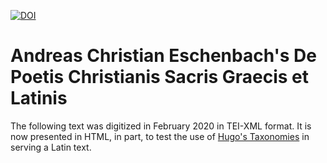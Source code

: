 [![DOI](https://zenodo.org/badge/464987689.svg)](https://zenodo.org/badge/latestdoi/464987689)

# Andreas Christian Eschenbach's De Poetis Christianis Sacris Graecis et Latinis

The following text was digitized in February 2020 in TEI-XML format. It is now presented in HTML, in part, to test the use of [Hugo's Taxonomies](https://gohugo.io/content-management/taxonomies/) in serving a Latin text.
